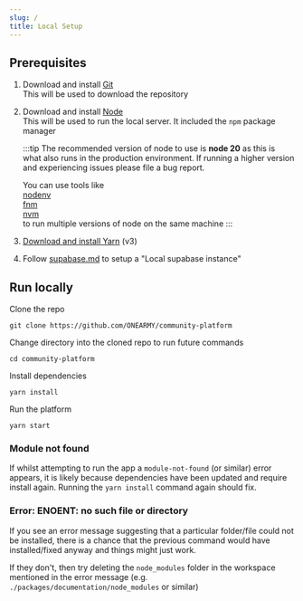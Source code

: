 ```yaml
---
slug: /
title: Local Setup
---
```


<!-- Use custom top-meta to ensure shows on first page -->

## Prerequisites

1. Download and install [Git](https://git-scm.com/downloads)  
   This will be used to download the repository

2. Download and install [Node](https://nodejs.org/en/download/)  
   This will be used to run the local server. It included the `npm` package manager

   :::tip
   The recommended version of node to use is **node 20** as this is what also runs in the production environment. If running a higher version and experiencing issues please file a bug report.

   You can use tools like  
   [nodenv](https://github.com/nodenv/nodenv)  
   [fnm](https://github.com/Schniz/fnm)  
   [nvm](https://github.com/nvm-sh/nvm)  
   to run multiple versions of node on the same machine
   :::

3. [Download and install Yarn](https://yarnpkg.com/getting-started/install) (v3)

4. Follow [supabase.md](../supabase.md) to setup a "Local supabase instance"

## Run locally

Clone the repo

```
git clone https://github.com/ONEARMY/community-platform
```

Change directory into the cloned repo to run future commands

```
cd community-platform
```

Install dependencies

```
yarn install
```

Run the platform

```
yarn start
```

### Module not found

If whilst attempting to run the app a `module-not-found` (or similar) error appears, it is likely because dependencies have been updated and require install again. Running the `yarn install` command again should fix.

### Error: ENOENT: no such file or directory

If you see an error message suggesting that a particular folder/file could not be installed, there is a chance that the previous command would have installed/fixed anyway and things might just work.

If they don't, then try deleting the `node_modules` folder in the workspace mentioned in the error message (e.g. `./packages/documentation/node_modules` or similar)

